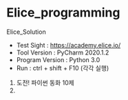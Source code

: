 # Elice_programming
Elice_Solution

- Test Sight : https://academy.elice.io/
- Tool Version : PyCharm 2020.1.2
- Program Version : Python 3.0
- Run : ctrl + shift + F10 (각각 실행)

01. 도전! 파이썬 동화 10제
02. 
